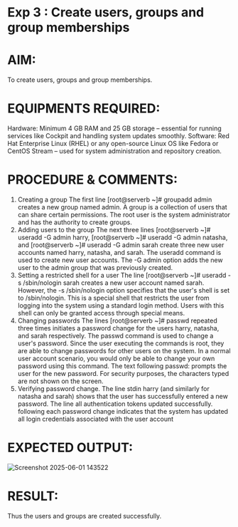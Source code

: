 # Exp 3 : Create users, groups and group memberships

# AIM:
To create users, groups and group memberships.  

# EQUIPMENTS REQUIRED:
Hardware: Minimum 4 GB RAM and 25 GB storage – essential for running services like Cockpit and handling system updates smoothly.
Software: Red Hat Enterprise Linux (RHEL) or any open-source Linux OS like Fedora or CentOS Stream – used for system administration and repository creation.

# PROCEDURE & COMMENTS:
1. Creating a group 
The first line [root@serverb ~]# groupadd admin creates a new group named 
admin. A group is a collection of users that can share certain permissions. The root user is the 
system administrator and has the authority to create groups. 
2. Adding users to the group 
The next three lines [root@serverb ~]# useradd -G admin harry, 
[root@serverb ~]# useradd -G admin natasha, and [root@serverb 
~]# useradd -G admin sarah create three new user accounts named harry, 
natasha, and sarah. The useradd command is used to create new user accounts. The -G 
admin option adds the new user to the admin group that was previously created. 
3. Setting a restricted shell for a user 
The line [root@serverb ~]# useradd -s /sbin/nologin sarah creates a 
new user account named sarah. However, the -s /sbin/nologin option specifies that the 
user's shell is set to /sbin/nologin. This is a special shell that restricts the user from logging 
into the system using a standard login method. Users with this shell can only be granted access 
through special means. 
4. Changing passwords 
The lines [root@serverb ~]# passwd repeated three times initiates a password change 
for the users harry, natasha, and sarah respectively. The passwd command is used to 
change a user's password. 
Since the user executing the commands is root, they are able to change passwords for other 
users on the system. In a normal user account scenario, you would only be able to change your 
own password using this command. 
The text following passwd: prompts the user for the new password. For security purposes, the 
characters typed are not shown on the screen. 
5. Verifying password change.
The line stdin harry (and similarly for natasha and sarah) shows that the user has 
successfully entered a new password. 
The line all authentication tokens updated successfully. following each 
password change indicates that the system has updated all login credentials associated with the 
user account

# EXPECTED OUTPUT:


![Screenshot 2025-06-01 143522](https://github.com/user-attachments/assets/fca17b4f-e5e0-4981-abcc-557752b3a2f6)

# RESULT:
Thus the users and groups are created successfully. 
